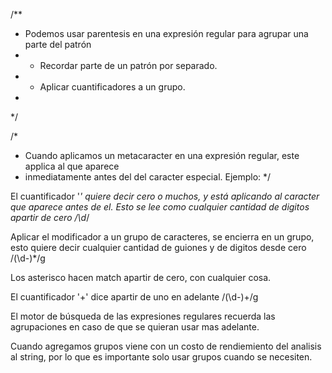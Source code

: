 /**
 * Podemos usar parentesis en una expresión regular para agrupar una parte del patrón
 * - Recordar parte de un patrón por separado.
 * - Aplicar cuantificadores a un grupo.
 * 
 */

/*
 * Cuando aplicamos un metacaracter en una expresión regular, este applica al que aparece
 * inmediatamente antes del del caracter especial. Ejemplo:
 */

El cuantificador '*' quiere decir cero o muchos, y está aplicando al caracter que aparece antes de el. Esto se lee como cualquier cantidad de digitos apartir de cero
/\d*/ 

Aplicar el modificador a un grupo de caracteres, se encierra en un grupo,
esto quiere decir cualquier cantidad de guiones y de digitos desde cero
/(\d-)*/g

Los asterisco hacen match apartir de cero, con cualquier cosa.

El cuantificador '+' dice apartir de uno en adelante
/(\d-)+/g


El motor de búsqueda de las expresiones regulares recuerda las agrupaciones en caso de que 
se quieran usar mas adelante.

Cuando agregamos grupos viene con un costo de rendiemiento del analisis al string,
por lo que es importante solo usar grupos cuando se necesiten.